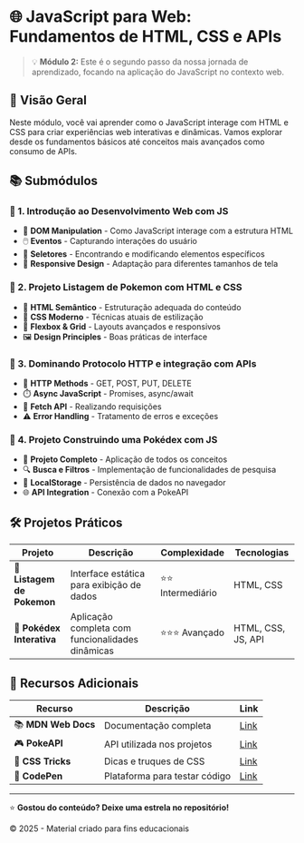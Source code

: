 # 🌐 JavaScript para Web: Fundamentos de HTML, CSS e APIs
> 💡 **Módulo 2:** Este é o segundo passo da nossa jornada de aprendizado, focando na aplicação do JavaScript no contexto web.

## 📝 Visão Geral

Neste módulo, você vai aprender como o JavaScript interage com HTML e CSS para criar experiências web interativas e dinâmicas. Vamos explorar desde os fundamentos básicos até conceitos mais avançados como consumo de APIs.

## 📚 Submódulos

### 📂 1. Introdução ao Desenvolvimento Web com JS

- 🧩 **DOM Manipulation** - Como JavaScript interage com a estrutura HTML
- 🖱️ **Eventos** - Capturando interações do usuário
- 🎯 **Seletores** - Encontrando e modificando elementos específicos
- 📱 **Responsive Design** - Adaptação para diferentes tamanhos de tela

### 📂 2. Projeto Listagem de Pokemon com HTML e CSS

- 📄 **HTML Semântico** - Estruturação adequada do conteúdo
- 🎨 **CSS Moderno** - Técnicas atuais de estilização
- 📏 **Flexbox & Grid** - Layouts avançados e responsivos
- 🖼️ **Design Principles** - Boas práticas de interface

### 📂 3. Dominando Protocolo HTTP e integração com APIs

- 🔄 **HTTP Methods** - GET, POST, PUT, DELETE
- ⏱️ **Async JavaScript** - Promises, async/await
- 📡 **Fetch API** - Realizando requisições
- ⚠️ **Error Handling** - Tratamento de erros e exceções

### 📂 4. Projeto Construindo uma Pokédex com JS

- 🧰 **Projeto Completo** - Aplicação de todos os conceitos
- 🔍 **Busca e Filtros** - Implementação de funcionalidades de pesquisa
- 💾 **LocalStorage** - Persistência de dados no navegador
- 🌐 **API Integration** - Conexão com a PokeAPI

## 🛠️ Projetos Práticos

| Projeto | Descrição | Complexidade | Tecnologias |
|---------|-----------|--------------|-------------|
| 🦊 **Listagem de Pokemon** | Interface estática para exibição de dados | ⭐⭐ Intermediário | HTML, CSS |
| 📱 **Pokédex Interativa** | Aplicação completa com funcionalidades dinâmicas | ⭐⭐⭐ Avançado | HTML, CSS, JS, API |

## 🔗 Recursos Adicionais

| Recurso | Descrição | Link |
|---------|-----------|------|
| 📚 **MDN Web Docs** | Documentação completa | [Link](https://developer.mozilla.org/pt-BR/) |
| 🎮 **PokeAPI** | API utilizada nos projetos | [Link](https://pokeapi.co/docs/v2) |
| 🎨 **CSS Tricks** | Dicas e truques de CSS | [Link](https://css-tricks.com/) |
| 🧪 **CodePen** | Plataforma para testar código | [Link](https://codepen.io/) |

---

⭐ **Gostou do conteúdo? Deixe uma estrela no repositório!**

© 2025 - Material criado para fins educacionais